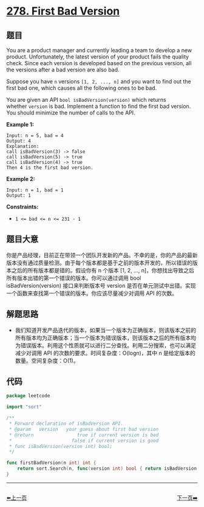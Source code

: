 # [278. First Bad Version](https://leetcode.com/problems/first-bad-version/)

## 题目

You are a product manager and currently leading a team to develop a new product. Unfortunately, the latest version of your product fails the quality check. Since each version is developed based on the previous version, all the versions after a bad version are also bad.

Suppose you have `n` versions `[1, 2, ..., n]` and you want to find out the first bad one, which causes all the following ones to be bad.

You are given an API `bool isBadVersion(version)` which returns whether `version` is bad. Implement a function to find the first bad version. You should minimize the number of calls to the API.

**Example 1:**

```
Input: n = 5, bad = 4
Output: 4
Explanation:
call isBadVersion(3) -> false
call isBadVersion(5) -> true
call isBadVersion(4) -> true
Then 4 is the first bad version.

```

**Example 2:**

```
Input: n = 1, bad = 1
Output: 1

```

**Constraints:**

- `1 <= bad <= n <= 231 - 1`

## 题目大意

你是产品经理，目前正在带领一个团队开发新的产品。不幸的是，你的产品的最新版本没有通过质量检测。由于每个版本都是基于之前的版本开发的，所以错误的版本之后的所有版本都是错的。假设你有 n 个版本 [1, 2, ..., n]，你想找出导致之后所有版本出错的第一个错误的版本。你可以通过调用 bool isBadVersion(version) 接口来判断版本号 version 是否在单元测试中出错。实现一个函数来查找第一个错误的版本。你应该尽量减少对调用 API 的次数。

## 解题思路

- 我们知道开发产品迭代的版本，如果当一个版本为正确版本，则该版本之前的所有版本均为正确版本；当一个版本为错误版本，则该版本之后的所有版本均为错误版本。利用这个性质就可以进行二分查找。利用二分搜索，也可以满足减少对调用 API 的次数的要求。时间复杂度：O(logn)，其中 n 是给定版本的数量。空间复杂度：O(1)。

## 代码

```go
package leetcode

import "sort"

/**
 * Forward declaration of isBadVersion API.
 * @param   version   your guess about first bad version
 * @return                true if current version is bad
 *                      false if current version is good
 * func isBadVersion(version int) bool;
 */

func firstBadVersion(n int) int {
    return sort.Search(n, func(version int) bool { return isBadVersion(version) })
}
```


----------------------------------------------
<div style="display: flex;justify-content: space-between;align-items: center;">
<p><a href="https://books.halfrost.com/leetcode/ChapterFour/0200~0299/0275.H-Index-II/">⬅️上一页</a></p>
<p><a href="https://books.halfrost.com/leetcode/ChapterFour/0200~0299/0279.Perfect-Squares/">下一页➡️</a></p>
</div>
